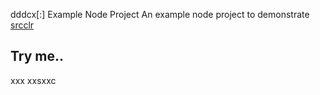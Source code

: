 dddcx[:] Example Node Project
An example node project to demonstrate [srcclr](https://www.srcclr.com)
## Try me..

xxx
xxsxxc
